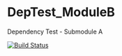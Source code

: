 # DepTest_ModuleB
Dependency Test - Submodule A

[![Build Status](https://travis-ci.org/mezorian/DepTest_ModuleB.svg?branch=master)](https://travis-ci.org/mezorian/DepTest_ModuleB)
